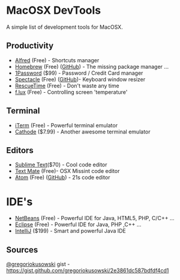 MacOSX DevTools
========================

A simple list of development tools for MacOSX.

## Productivity
* [Alfred](http://www.alfredapp.com/) (Free) - Shortcuts manager
* [Homebrew](http://brew.sh) (Free) ([GitHub](https://github.com/Homebrew/homebrew)) - The missing package manager ...
* [1Password](https://agilebits.com/onepassword) ($99) - Password / Credit Card manager
* [Spectacle](http://spectacleapp.com/) (Free) ([GitHub](https://github.com/eczarny/spectacle))- Keyboard window resizer 
* [RescueTime](http://www.rescuetime.com/) (Free) - Don't waste any time 
* [f.lux](https://justgetflux.com/) (Free) - Controlling screen 'temperature'

## Terminal
* [iTerm](https://iterm2.com/) (Free) - Powerful terminal emulator
* [Cathode](http://www.secretgeometry.com/apps/cathode) ($7.99) - Another awesome terminal emulator

## Editors
* [Sublime Text](http://www.sublimetext.com/3)($70) - Cool code editor
* [Text Mate](http://macromates.com/) (Free)- OSX Missint code editor
* [Atom](https://atom.io/) (Free) ([GitHub](https://github.com/atom/atom)) - 21s code editor

# IDE's
* [NetBeans](https://netbeans.org/) (Free) - Powerful IDE for Java, HTML5, PHP, C/C++ ...
* [Eclipse](https://eclipse.org/) (Free) - Powerful IDE for Java, PHP ,C++ ...
* [IntelliJ](https://www.jetbrains.com/idea/) ($199) - Smart and powerful Java IDE

## Sources
[@gregoriokusowski](http://github.com/gregoriokusowski) gist - https://gist.github.com/gregoriokusowski/2e3861dc587bdfdf4cd1
